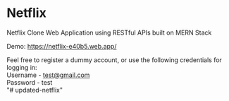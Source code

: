 # Netflix
Netflix Clone Web Application using RESTful APIs built on MERN Stack

Demo: https://netflix-e40b5.web.app/

Feel free to register a dummy account, or use the following credentials for logging in: <br />
Username - test@gmail.com <br />
Password - test <br />
"# updated-netflix" 
